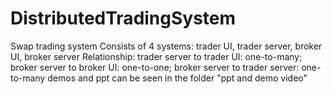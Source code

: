 # DistributedTradingSystem

Swap trading system
Consists of 4 systems: trader UI, trader server, broker UI, broker server
Relationship: trader server to trader UI: one-to-many; broker server to broker UI: one-to-one; broker server to trader server: one-to-many
demos and ppt  can be seen in the folder "ppt and demo video"
 
